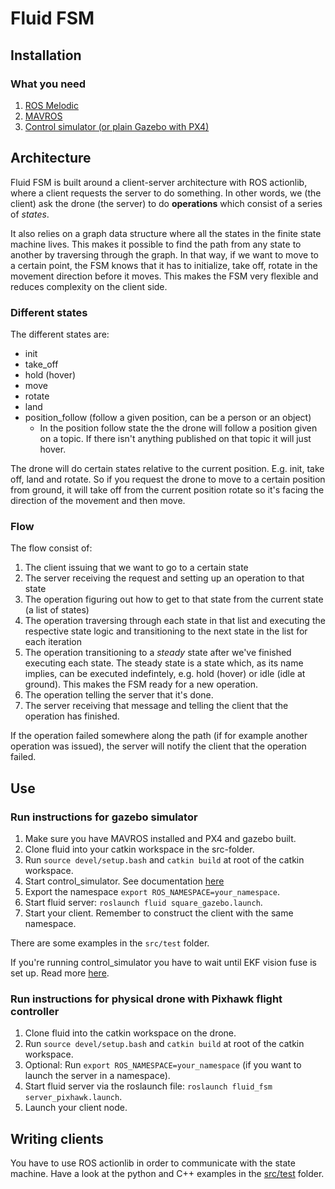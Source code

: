 # Fluid FSM


## Installation 

### What you need

1. [ROS Melodic](http://wiki.ros.org/melodic/Installation) 
2. [MAVROS](https://dev.px4.io/en/ros/mavros_installation.html)
3. [Control simulator (or plain Gazebo with PX4)](https://github.com/AscendNTNU/control_simulator)

## Architecture

Fluid FSM is built around a client-server architecture with ROS actionlib, where a client requests the server to do something. In other words, we (the client) ask the drone (the server) to do **operations** which consist of a series of *states*. 

It also relies on a graph data structure where all the states in the finite state machine lives. This makes it possible to find the path from any
state to another by traversing through the graph. In that way, if we want to move to a certain point, the FSM knows that it has to initialize,
take off, rotate in the movement direction before it moves. This makes the FSM very flexible and reduces complexity on the client side. 

### Different states

The different states are:
- init
- take_off
- hold (hover)
- move 
- rotate
- land
- position_follow (follow a given position, can be a person or an object)
    - In the position follow state the the drone will follow a position given on a topic. If there isn't anything
      published on that topic it will just hover.

The drone will do certain states relative to the current position. E.g. init, take off, land and rotate. So if you request 
the drone to move to a certain position from ground, it will take off from the current position rotate so it's facing the
direction of the movement and then move. 

### Flow

The flow consist of: 

1. The client issuing that we want to go to a certain state
2. The server receiving the request and setting up an operation to that state 
3. The operation figuring out how to get to that state from the current state (a list of states)
4. The operation traversing through each state in that list and executing the respective state logic and transitioning to the next state in the list for each iteration
5. The operation transitioning to a *steady* state after we've finished executing each state. The steady state is a state which, as its name implies,
   can be executed indefintely, e.g. hold (hover) or idle (idle at ground). This makes the FSM ready for a new operation.
6. The operation telling the server that it's done.
7. The server receiving that message and telling the client that the operation has finished.

If the operation failed somewhere along the path (if for example another operation was issued), the server will notify the client that the operation
failed.


## Use

### Run instructions for gazebo simulator

1. Make sure you have MAVROS installed and PX4 and gazebo built. 
2. Clone fluid into your catkin workspace in the src-folder.
3. Run `source devel/setup.bash` and `catkin build` at root of the catkin workspace.
4. Start control_simulator. See documentation [here](https://github.com/AscendNTNU/control_simulator)
5. Export the namespace `export ROS_NAMESPACE=your_namespace`.
6. Start fluid server: `roslaunch fluid square_gazebo.launch`.
7. Start your client. Remember to construct the client with the same namespace.

There are some examples in the `src/test` folder.

If you're running control_simulator you have to wait until EKF vision fuse is set up. Read more [here](https://confluence.ascendntnu.no/pages/viewpage.action?pageId=21955671).


### Run instructions for physical drone with Pixhawk flight controller

1. Clone fluid into the catkin workspace on the drone. 
2. Run `source devel/setup.bash` and `catkin build` at root of the catkin workspace.
3. Optional: Run `export ROS_NAMESPACE=your_namespace` (if you want to launch the server in a namespace).
4. Start fluid server via the roslaunch file: `roslaunch fluid_fsm server_pixhawk.launch`.
5. Launch your client node.

## Writing clients

You have to use ROS actionlib in order to communicate with the state machine. Have a look at the python and C++ examples in the [src/test](https://github.com/AscendNTNU/fluid/tree/master/src/test) folder.